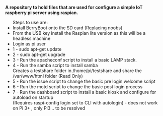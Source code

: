 
<b>A repository to hold files that are used for configure a simple IoT raspberry pi server using raspian. </b>
<ul>
    Steps to use are:
    <li>Install BerryBoot onto the SD card (Replacing noobs)</li>
    <li>From the USB key install the Raspian lite version as this will be a headless machine</li>
    <li>Login as pi user</li>
    <li>1 - sudo  apt-get update </li>   
    <li>2 - sudo apt-get upgrade</li>
    <li>3 - Run the apacheconf script to install a basic LAMP stack.</li>
    <li>4 - Run the samba script to install samba</li>
   Creates a testshare folder in /home/pi/testshare and share the /var/www/html folder 
    (Read Only) </li>
    <li>5 - Run the issue script to change the basic pre login welcome script </li>
    <li>6 - Run the motd script to change the basic post login process </li>
<li>7 - Run the dashboard script to install a basic kiosk and configure for autoload on startup </li>
   (Requires raspi-config login set to CLI with autologin) - does not work on Pi 3+  , only Pi3 .. to be resolved
</ul>
